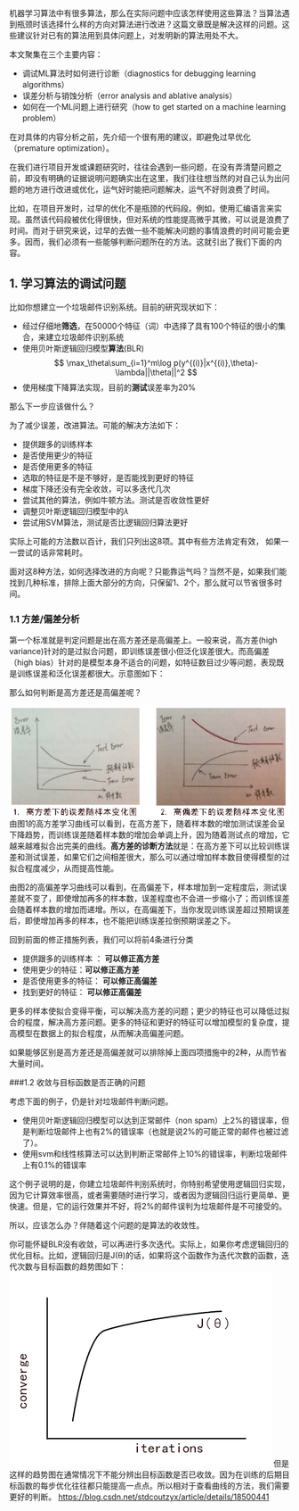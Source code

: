 机器学习算法中有很多算法，那么在实际问题中应该怎样使用这些算法？当算法遇到瓶颈时该选择什么样的方向对算法进行改进？这篇文章既是解决这样的问题。这些建议针对已有的算法用到具体问题上，对发明新的算法用处不大。

本文聚集在三个主要内容：
- 调试ML算法时如何进行诊断（diagnostics for debugging learning algorithms）
- 误差分析与销蚀分析（error analysis and ablative analysis）
- 如何在一个ML问题上进行研究（how to get started on a machine learning problem）

在对具体的内容分析之前，先介绍一个很有用的建议，即避免过早优化（premature optimization）。

在我们进行项目开发或课题研究时，往往会遇到一些问题，在没有弄清楚问题之前，即没有明确的证据说明问题确实出在这里，我们往往想当然的对自己认为出问题的地方进行改进或优化，运气好时能把问题解决，运气不好则浪费了时间。

比如，在项目开发时，过早的优化不是瓶颈的代码段。例如，使用汇编语言来实现。虽然该代码段被优化得很快，但对系统的性能提高微乎其微，可以说是浪费了时间。而对于研究来说，过早的去做一些不能解决问题的事情浪费的时间可能会更多。因而，我们必须有一些能够判断问题所在的方法。这就引出了我们下面的内容。

## 1. 学习算法的调试问题

比如你想建立一个垃圾邮件识别系统。目前的研究现状如下：
- 经过仔细地**筛选**，在50000个特征（词）中选择了具有100个特征的很小的集合，来建立垃圾邮件识别系统
- 使用贝叶斯逻辑回归模型**算法**(BLR)
  $$
    \max_\theta\sum_{i=1}^m\log p(y^{(i)}|x^{(i)},\theta)-\lambda||\theta||^2
  $$
- 使用梯度下降算法实现，目前的**测试**误差率为20%

那么下一步应该做什么？

为了减少误差，改进算法。可能的解决方法如下：
- 提供跟多的训练样本
- 是否使用更少的特征
- 是否使用更多的特征
- 选取的特征是不是不够好，是否能找到更好的特征
- 梯度下降还没有完全收敛，可以多迭代几次
- 尝试其他的算法，例如牛顿方法。测试是否收敛性更好
- 调整贝叶斯逻辑回归模型中的$\lambda$
-  尝试用SVM算法，测试是否比逻辑回归算法更好

实际上可能的方法数以百计，我们只列出这8项。其中有些方法肯定有效， 如果一一尝试的话非常耗时。

面对这8种方法，如何选择改进的方向呢？只能靠运气吗？当然不是，如果我们能找到几种标准，排除上面大部分的方向，只保留1、2个，那么就可以节省很多时间。
### 1.1 方差/偏差分析
第一个标准就是判定问题是出在高方差还是高偏差上。一般来说，高方差(high variance)针对的是过拟合问题，即训练误差很小但泛化误差很大。而高偏差（high bias）针对的是模型本身不适合的问题，如特征数目过少等问题，表现既是训练误差和泛化误差都很大。示意图如下：

那么如何判断是高方差还是高偏差呢？

![](https://raw.githubusercontent.com/fray-hao/images/master/20190327093905.png)
由图1的高方差学习曲线可以看到，在高方差下，随着样本数的增加测试误差会呈下降趋势，而训练误差随着样本数的增加会单调上升，因为随着测试点的增加，它越来越难拟合出完美的曲线。**高方差的诊断方法**就是：在高方差下可以比较训练误差和测试误差，如果它们之间相差很大，那么可以通过增加样本数目使得模型的过拟合程度减少，从而提高性能。

由图2的高偏差学习曲线可以看到，在高偏差下，样本增加到一定程度后，测试误差就不变了，即使增加再多的样本数，误差程度也不会进一步缩小了；而训练误差会随着样本数的增加而递增。所以，在高偏差下，当你发现训练误差超过预期误差后，即使增加再多的样本，也不能把训练误差拉倒预期误差之下。

回到前面的修正措施列表，我们可以将前4条进行分类
- 提供跟多的训练样本 ： **可以修正高方差**
- 使用更少的特征：**可以修正高方差**
- 是否使用更多的特征： **可以修正高偏差**
- 找到更好的特征： **可以修正高偏差**

更多的样本使拟合变得平衡，可以解决高方差的问题；更少的特征也可以降低过拟合的程度，解决高方差问题。更多的特征和更好的特征可以增加模型的复杂度，提高模型在数据上的拟合程度，从而解决高偏差问题。

如果能够区别是高方差还是高偏差就可以排除掉上面四项措施中的2种，从而节省大量时间。


###1.2 收敛与目标函数是否正确的问题

考虑下面的例子，仍是针对垃圾邮件判断问题。
- 使用贝叶斯逻辑回归模型可以达到正常邮件（non spam）上2%的错误率，但是判断垃圾邮件上也有2%的错误率（也就是说2%的可能正常的邮件也被过滤了）。
- 使用svm和线性核算法可以达到判断正常邮件上10%的错误率，判断垃圾邮件上有0.1%的错误率

这个例子说明的是，你建立垃圾邮件判别系统时，你特别希望使用逻辑回归实现，因为它计算效率很高，或者需要随时进行学习，或者因为逻辑回归运行更简单、更快速。但是，它的运行效果并不好，将2%的邮件误判为垃圾邮件是不可接受的。

所以，应该怎么办？伴随着这个问题的是算法的收敛性。

你可能怀疑BLR没有收敛，可以再进行多次迭代。实际上，如果你考虑逻辑回归的优化目标。比如，逻辑回归是J(θ)的话，如果将这个函数作为迭代次数的函数，迭代次数与目标函数的趋势图如下：
![](https://raw.githubusercontent.com/fray-hao/images/master/20190327122354.png)
但是这样的趋势图在通常情况下不能分辨出目标函数是否已收敛。因为在训练的后期目标函数的每步优化往往都只能提高一点点。所以相对于查看曲线的方法，我们需要更好的判断。
https://blog.csdn.net/stdcoutzyx/article/details/18500441